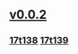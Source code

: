 ## [v0.0.2](https://github.com/littleflute/blcd13/edit/master/README.md)
### [17t138](17t138) [17t139](17t139)
